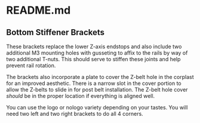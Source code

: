 # README.md

## Bottom Stiffener Brackets

These brackets replace the lower Z-axis endstops and also include two additional M3 mounting holes with gusseting to affix to the rails by way of two additional T-nuts. This should serve to stiffen these joints and help prevent rail rotation. 

The brackets also incorporate a plate to cover the Z-belt hole in the corplast for an improved aesthetic.  There is a narrow slot in the cover portion to allow the Z-belts to slide in for post belt installation.  The Z-belt hole cover *should* be in the proper location if everything is aligned well.

You can use the logo or nologo variety depending on your tastes.  You will need two left and two right brackets to do all 4 corners.
